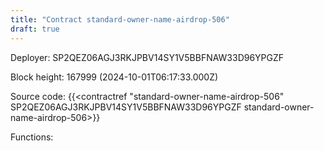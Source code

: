 ```yaml
---
title: "Contract standard-owner-name-airdrop-506"
draft: true
---
```

Deployer: SP2QEZ06AGJ3RKJPBV14SY1V5BBFNAW33D96YPGZF


 



Block height: 167999 (2024-10-01T06:17:33.000Z)

Source code: {{<contractref "standard-owner-name-airdrop-506" SP2QEZ06AGJ3RKJPBV14SY1V5BBFNAW33D96YPGZF standard-owner-name-airdrop-506>}}

Functions:


